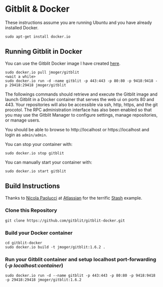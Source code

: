 # Gitblit & Docker

These instructions assume you are running Ubuntu and you have already installed Docker.

```
sudo apt-get install docker.io
```

## Running Gitblit in Docker

You can use the Gitblit Docker image I have created [here](https://registry.hub.docker.com/u/jmoger/gitblit).

```
sudo docker.io pull jmoger/gitblit
<wait a while>
sudo docker.io run -d -name gitblit -p 443:443 -p 80:80 -p 9418:9418 -p 29418:29418 jmoger/gitblit
```

The followings commands should retrieve and execute the Gitblit image and launch Gitblit in a Docker container that serves the web ui on ports 80 and 443.  Your repositories will also be accessible via ssh, http, https, and the git procotol.  The RPC administration interface has also been enabled so that you may use the Gitblit Manager to configure settings, manage repositories, or manage users.

You should be able to browse to http://localhost or https://localhost and login as `admin/admin`.

You can stop your container with:
```
sudo docker.io stop gitblit
```

You can manually start your container with:
```
sudo docker.io start gitblit
```

## Build Instructions

Thanks to [Nicola Paolucci](https://blogs.atlassian.com/2013/11/docker-all-the-things-at-atlassian-automation-and-wiring/) at [Atlassian](https://atlassian.com) for the terrific [Stash](https://www.atlassian.com/stash) example.

### Clone this Repository
```
git clone https://github.com/gitblit/gitblit-docker.git
```
### Build your Docker container
```
cd gitblit-docker
sudo docker.io build -t jmoger/gitblit:1.6.2 .
```
### Run your Gitblit container and setup localhost port-forwarding (*-p localhost:container*)
```
sudo docker.io run -d --name gitblit -p 443:443 -p 80:80 -p 9418:9418 -p 29418:29418 jmoger/gitblit:1.6.2
```


